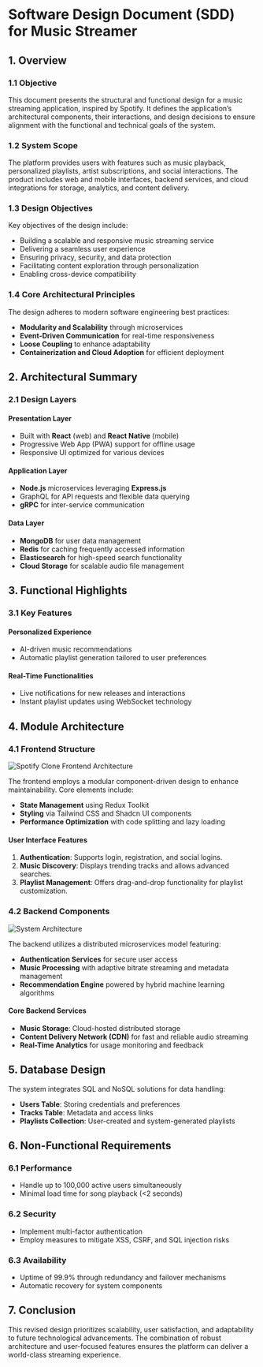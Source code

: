 
# Software Design Document (SDD) for Music Streamer

## 1. Overview

### 1.1 Objective
This document presents the structural and functional design for a music streaming application, inspired by Spotify. It defines the application’s architectural components, their interactions, and design decisions to ensure alignment with the functional and technical goals of the system.

### 1.2 System Scope
The platform provides users with features such as music playback, personalized playlists, artist subscriptions, and social interactions. The product includes web and mobile interfaces, backend services, and cloud integrations for storage, analytics, and content delivery.

### 1.3 Design Objectives
Key objectives of the design include:
- Building a scalable and responsive music streaming service
- Delivering a seamless user experience
- Ensuring privacy, security, and data protection
- Facilitating content exploration through personalization
- Enabling cross-device compatibility

### 1.4 Core Architectural Principles
The design adheres to modern software engineering best practices:
- **Modularity and Scalability** through microservices
- **Event-Driven Communication** for real-time responsiveness
- **Loose Coupling** to enhance adaptability
- **Containerization and Cloud Adoption** for efficient deployment

## 2. Architectural Summary

### 2.1 Design Layers

#### Presentation Layer
- Built with **React** (web) and **React Native** (mobile)
- Progressive Web App (PWA) support for offline usage
- Responsive UI optimized for various devices

#### Application Layer
- **Node.js** microservices leveraging **Express.js**
- GraphQL for API requests and flexible data querying
- **gRPC** for inter-service communication

#### Data Layer
- **MongoDB** for user data management
- **Redis** for caching frequently accessed information
- **Elasticsearch** for high-speed search functionality
- **Cloud Storage** for scalable audio file management

## 3. Functional Highlights

### 3.1 Key Features

#### Personalized Experience
- AI-driven music recommendations
- Automatic playlist generation tailored to user preferences

#### Real-Time Functionalities
- Live notifications for new releases and interactions
- Instant playlist updates using WebSocket technology

## 4. Module Architecture

### 4.1 Frontend Structure

![Spotify Clone Frontend Architecture](https://github.com/user-attachments/assets/a81a8d91-9c0d-4e54-a113-0b59aa317786)

The frontend employs a modular component-driven design to enhance maintainability. Core elements include:
- **State Management** using Redux Toolkit
- **Styling** via Tailwind CSS and Shadcn UI components
- **Performance Optimization** with code splitting and lazy loading

#### User Interface Features
1. **Authentication**: Supports login, registration, and social logins.
2. **Music Discovery**: Displays trending tracks and allows advanced searches.
3. **Playlist Management**: Offers drag-and-drop functionality for playlist customization.

### 4.2 Backend Components

![System Architecture](https://github.com/user-attachments/assets/df47f243-1819-4332-b767-a2b2df79a39f)

The backend utilizes a distributed microservices model featuring:
- **Authentication Services** for secure user access
- **Music Processing** with adaptive bitrate streaming and metadata management
- **Recommendation Engine** powered by hybrid machine learning algorithms

#### Core Backend Services
- **Music Storage**: Cloud-hosted distributed storage
- **Content Delivery Network (CDN)** for fast and reliable audio streaming
- **Real-Time Analytics** for usage monitoring and feedback

## 5. Database Design
The system integrates SQL and NoSQL solutions for data handling:
- **Users Table**: Storing credentials and preferences
- **Tracks Table**: Metadata and access links
- **Playlists Collection**: User-created and system-generated playlists

## 6. Non-Functional Requirements

### 6.1 Performance
- Handle up to 100,000 active users simultaneously
- Minimal load time for song playback (<2 seconds)

### 6.2 Security
- Implement multi-factor authentication
- Employ measures to mitigate XSS, CSRF, and SQL injection risks

### 6.3 Availability
- Uptime of 99.9% through redundancy and failover mechanisms
- Automatic recovery for system components

## 7. Conclusion
This revised design prioritizes scalability, user satisfaction, and adaptability to future technological advancements. The combination of robust architecture and user-focused features ensures the platform can deliver a world-class streaming experience.
